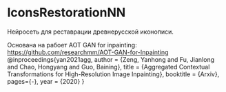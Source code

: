 # IconsRestorationNN
Нейросеть для реставрации древнерусской иконописи.

Основана на рабоет AOT GAN for inpainting: https://github.com/researchmm/AOT-GAN-for-Inpainting
@inproceedings{yan2021agg,
  author = {Zeng, Yanhong and Fu, Jianlong and Chao, Hongyang and Guo, Baining},
  title = {Aggregated Contextual Transformations for High-Resolution Image Inpainting},
  booktitle = {Arxiv},
  pages={-},
  year = {2020}
}
